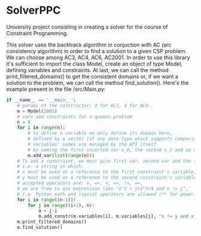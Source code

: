 # SolverPPC
University project consisting in creating a solver for the course of Constraint Programming.

This solver uses the backtrack algorithm in conjuction with AC (arc consistency algorithm) 
in order to find a solution to a given CSP problem. We can choose among AC3, AC4, AC6, AC2001.
In order to use this library it's sufficient to import the class Model, create an object of type Model,
defining variables and constraints. At last, we can call the method print_filtered_domains() to get the 
consistent domains or, if we want a solution to the problem, we can call the method find_solution().
Here's the example present in the file /src/Main.py:
```python
if __name__ == '__main__':
    # params of the constructor: 3 for AC3, 4 for AC4..
    m = Model(2001)
    # vars and constraints for n-queens problem
    n = 8
    for i in range(n):
        # to define a variable we only define its domain here, 
        # defined by a vector (of any data type which supports comparison operators)
        # variables' names are managed by the API itself 
        # by naming the first inserted var x_0, the second x_1 and so on
        m.add_var(list(range(n)))
    # To add a constraint, we must give first var, second var and the type of constraint,
    # i.e. a string in which:
    # x must be used as a reference to the first constraint's variable,
    # y must be used as a reference to the second constraint's variable,
    # accepted operators are: >, =>, <, =<, !=, ==,
    # we are free to use expression like "x^2 > y+2*3/4 and x != y", 
    # i.e. Python math and logical operators are allowed (** for power)
    for i in range((n-1)):
        for j in range((i+1), n):
            a = j-i
            m.add_constr(m.variables[i], m.variables[j], "x != y and x != (y-" +str(a) + ')' + " and x != (y+"+str(a) + ')')
    m.print_filtered_domains()
    m.find_solution()
```
